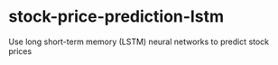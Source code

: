 # stock-price-prediction-lstm
Use long short-term memory (LSTM) neural networks to predict stock prices
